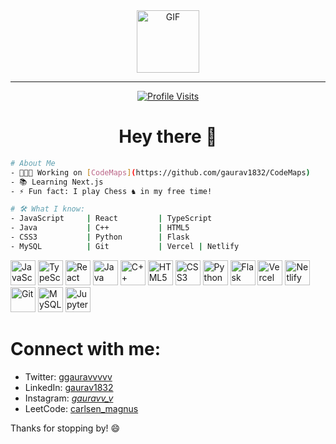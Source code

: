 <div align="center">
  <img height="100" src="https://media.giphy.com/media/h0Cq1ClzO3UpupFPjP/giphy.gif" alt="GIF" />
</div>

---

<div align="center">
  <a href="https://visitcount.itsvg.in"><img src="https://visitcount.itsvg.in/api?id=gaurav1832&pretty=true" alt="Profile Visits" /></a>
</div>

<h1 align="center">Hey there 👋</h1>

```bash
# About Me
- 👨🏻‍💻 Working on [CodeMaps](https://github.com/gaurav1832/CodeMaps)
- 📚 Learning Next.js
- ⚡ Fun fact: I play Chess ♞ in my free time!

# 🛠 What I know:
- JavaScript     | React         | TypeScript 
- Java           | C++           | HTML5 
- CSS3           | Python        | Flask
- MySQL          | Git           | Vercel | Netlify

```
<!-- Tech Stack -->
<div align="left">
  <img src="https://cdn.jsdelivr.net/gh/devicons/devicon/icons/javascript/javascript-original.svg" height="40" alt="JavaScript" />
  <img src="https://cdn.jsdelivr.net/gh/devicons/devicon/icons/typescript/typescript-original.svg" height="40" alt="TypeScript" />
  <img src="https://cdn.jsdelivr.net/gh/devicons/devicon/icons/react/react-original.svg" height="40" alt="React" />
  <img src="https://cdn.jsdelivr.net/gh/devicons/devicon/icons/java/java-original.svg" height="40" alt="Java" />
  <img src="https://cdn.jsdelivr.net/gh/devicons/devicon/icons/cplusplus/cplusplus-original.svg" height="40" alt="C++" />
  <img src="https://cdn.jsdelivr.net/gh/devicons/devicon/icons/html5/html5-original.svg" height="40" alt="HTML5" />
  <img src="https://cdn.simpleicons.org/css3/1572B6" height="40" alt="CSS3" />
  <img src="https://cdn.jsdelivr.net/gh/devicons/devicon/icons/python/python-original.svg" height="40" alt="Python" />
  <img src="https://skillicons.dev/icons?i=flask" height="40" alt="Flask" />
  <img src="https://skillicons.dev/icons?i=vercel" height="40" alt="Vercel" />
  <img src="https://skillicons.dev/icons?i=netlify" height="40" alt="Netlify" />
  <img src="https://cdn.simpleicons.org/git/F05032" height="40" alt="Git" />
  <img src="https://cdn.simpleicons.org/mysql/4479A1" height="40" alt="MySQL" />
  <img src="https://cdn.simpleicons.org/jupyter/F37626" height="40" alt="Jupyter" />
</div>


# Connect with me:
- Twitter: [ggauravvvvv](https://twitter.com/ggauravvvvv)
- LinkedIn: [gaurav1832](https://linkedin.com/in/gaurav1832)
- Instagram: [_gauravv_v_](https://instagram.com/_gauravv_v_)
- LeetCode: [carlsen_magnus](https://www.leetcode.com/carlsen_magnus)


Thanks for stopping by! 😄


